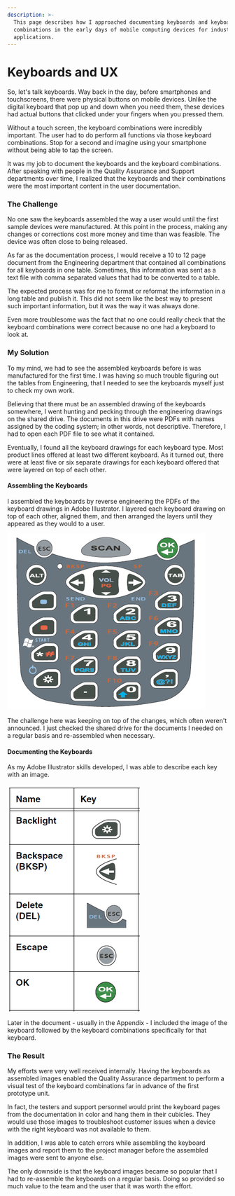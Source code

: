 ```yaml
---
description: >-
  This page describes how I approached documenting keyboards and keyboard
  combinations in the early days of mobile computing devices for industrial
  applications.
---
```


# Keyboards and UX

So, let's talk keyboards. Way back in the day, before smartphones and touchscreens, there were physical buttons on mobile devices. Unlike the digital keyboard that pop up and down when you need them, these devices had actual buttons that clicked under your fingers when you pressed them.&#x20;

Without a touch screen, the keyboard combinations were incredibly important. The user had to do perform all functions via those keyboard combinations. Stop for a second and imagine using your smartphone without being able to tap the screen.

It was my job to document the keyboards and the keyboard combinations. After speaking with people in the Quality Assurance and Support departments over time, I realized that the keyboards and their combinations were the most important content in the user documentation.&#x20;

### The Challenge

No one saw the keyboards assembled the way a user would until the first sample devices were manufactured. At this point in the process, making any changes or corrections cost more money and time than was feasible. The device was often close to being released.&#x20;

As far as the documentation process, I would receive a 10 to 12 page document from the Engineering department that contained all combinations for all keyboards in one table. Sometimes, this information was sent as a text file with comma separated values that had to be converted to a table.&#x20;

The expected process was for me to format or reformat the information in a long table and  publish it. This did not seem like the best way to present such important information, but it was the way it was always done.&#x20;

Even more troublesome was the fact that no one could really check that the keyboard combinations were correct because no one had a keyboard to look at.&#x20;

### My Solution

To my mind, we had to see the assembled keyboards before is was manufactured for the first time. I was having so much trouble figuring out the tables from Engineering, that I needed to see the keyboards myself just to check my own work.

Believing that there must be an assembled drawing of the keyboards somewhere, I went hunting and pecking through the engineering drawings on the shared drive. The documents in this drive were PDFs with names assigned by the coding system; in other words, not descriptive. Therefore, I had to open each PDF file to see what it contained.&#x20;

Eventually, I found all the keyboard drawings for each keyboard type. Most product lines offered at least two different keyboard. As it turned out, there were at least five or six separate drawings for each keyboard offered that were layered on top of each other.&#x20;

#### Assembling the Keyboards

I assembled the keyboards by reverse engineering the PDFs of the keyboard drawings in Adobe Illustrator. I layered each keyboard drawing on top of each other, aligned them, and then arranged the layers until they appeared as they would to a user.&#x20;

![](../.gitbook/assets/image.png)

The challenge here was keeping on top of the changes, which often weren't announced. I just checked the shared drive for the documents I needed on a regular basis and re-assembled when necessary.

#### Documenting the Keyboards

As my Adobe Illustrator skills developed, I was able to describe each key with an image.

![](<../.gitbook/assets/image (1) (1).png>)

Later in the document - usually in the Appendix - I included the image of the keyboard followed by the keyboard combinations specifically for that keyboard.&#x20;

### The Result

My efforts were very well received internally. Having the keyboards as assembled images enabled the Quality Assurance department to perform a visual test of the keyboard combinations far in advance of the first prototype unit.&#x20;

In fact, the testers and support personnel would print the keyboard pages from the documentation in color and hang them in their cubicles. They would use those images to troubleshoot customer issues when a device with the right keyboard was not available to them.&#x20;

In addition, I was able to catch errors while assembling the keyboard images and report them to the project manager before the assembled images were sent to anyone else.&#x20;

The only downside is that the keyboard images became so popular that I had to re-assemble the keyboards on a regular basis. Doing so provided so much value to the team and the user that it was worth the effort.&#x20;

